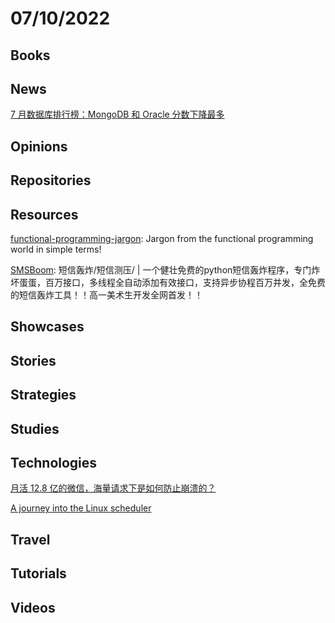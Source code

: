 # 07/10/2022

## Books

## News
[7 月数据库排行榜：MongoDB 和 Oracle 分数下降最多](https://www.oschina.net/news/201685/db-engines-ranking-202207)

## Opinions

## Repositories

## Resources
[functional-programming-jargon](https://github.com/hemanth/functional-programming-jargon): Jargon from the functional programming world in simple terms!

[SMSBoom](https://github.com/WhaleFell/SMSBoom): 短信轰炸/短信测压/ | 一个健壮免费的python短信轰炸程序，专门炸坏蛋蛋，百万接口，多线程全自动添加有效接口，支持异步协程百万并发，全免费的短信轰炸工具！！高一美术生开发全网首发！！

## Showcases

## Stories

## Strategies

## Studies

## Technologies
[月活 12.8 亿的微信，海量请求下是如何防止崩溃的？](https://mp.weixin.qq.com/s/9ti4WujZH5mZDehuw9FYNg)

[A journey into the Linux scheduler](https://blog.maxgio.me/posts/linux-scheduler-journey/)

## Travel

## Tutorials

## Videos
